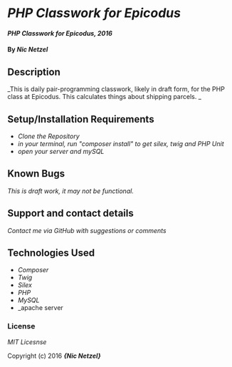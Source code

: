 # _PHP Classwork for Epicodus_

#### _PHP Classwork for Epicodus, 2016_

#### By _**Nic Netzel**_

## Description

_This is daily pair-programming classwork, likely in draft form, for the PHP class at Epicodus. This calculates things about shipping parcels. _

## Setup/Installation Requirements

* _Clone the Repository_
* _in your terminal, run  "composer install"   to get silex, twig and PHP Unit_
* _open your server and mySQL_



## Known Bugs

_This is draft work, it may not be functional._

## Support and contact details

_Contact me via GitHub with suggestions or comments_

## Technologies Used

* _Composer_
* _Twig_
* _Silex_
* _PHP_
* _MySQL_
* _apache server

### License

*MIT Licesnse*

Copyright (c) 2016 **_{Nic Netzel}_**
